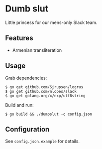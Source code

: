 # Dumb slut

Little princess for our mens-only Slack team.

## Features

* Armenian transliteration

## Usage

Grab dependencies:

	$ go get github.com/Sirupsen/logrus
	$ go get github.com/nlopes/slack
	$ go get golang.org/x/exp/utf8string

Build and run:

	$ go build && ./dumpslut -c config.json

## Configuration

See `config.json.example` for details.